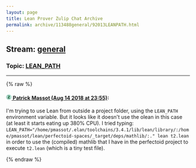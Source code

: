 ```yaml
---
layout: page
title: Lean Prover Zulip Chat Archive 
permalink: archive/113488general/92013LEANPATH.html
---
```


## Stream: [general](index.html)
### Topic: [LEAN_PATH](92013LEANPATH.html)

---


{% raw %}
#### [![Click to go to Zulip](../../assets/img/zulip2.png) Patrick Massot (Aug 14 2018 at 23:55)](https://leanprover.zulipchat.com/#narrow/stream/113488-general/topic/LEAN_PATH/near/132139199):
I'm trying to use Lean from outside a project folder, using the `LEAN_PATH` environment variable. But it looks like it doesn't use the olean in this case (at least it starts eating up 380% CPU). I tried typing: `LEAN_PATH="/home/pmassot/.elan/toolchains/3.4.1/lib/lean/library/:/home/pmassot/lean/perfectoid-spaces/_target/deps/mathlib/:." lean t2.lean` in order to use the (compiled) mathlib that I have in the perfectoid project to execute `t2.lean` (which is a tiny test file).


{% endraw %}
